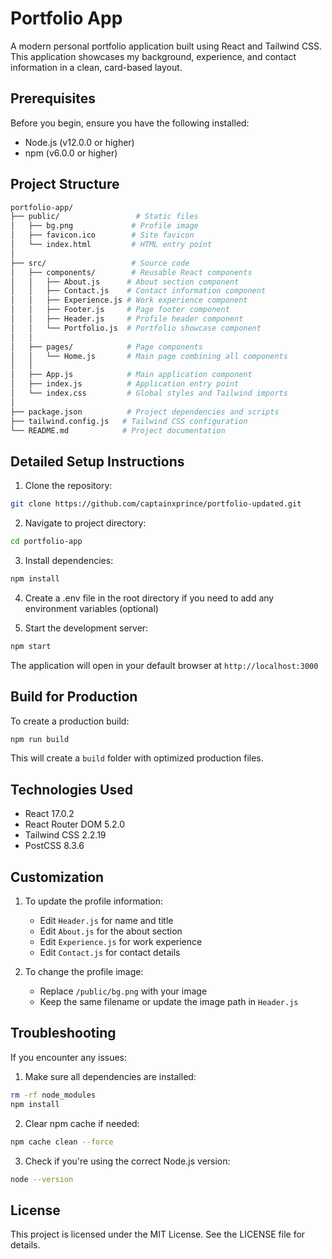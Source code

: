 # Portfolio App

A modern personal portfolio application built using React and Tailwind CSS. This application showcases my background, experience, and contact information in a clean, card-based layout.

## Prerequisites

Before you begin, ensure you have the following installed:
- Node.js (v12.0.0 or higher)
- npm (v6.0.0 or higher)

## Project Structure

```bash
portfolio-app/
├── public/                 # Static files
│   ├── bg.png             # Profile image
│   ├── favicon.ico        # Site favicon
│   └── index.html         # HTML entry point
│
├── src/                   # Source code
│   ├── components/        # Reusable React components
│   │   ├── About.js      # About section component
│   │   ├── Contact.js    # Contact information component
│   │   ├── Experience.js # Work experience component
│   │   ├── Footer.js     # Page footer component
│   │   ├── Header.js     # Profile header component
│   │   └── Portfolio.js  # Portfolio showcase component
│   │
│   ├── pages/            # Page components
│   │   └── Home.js       # Main page combining all components
│   │
│   ├── App.js            # Main application component
│   ├── index.js          # Application entry point
│   └── index.css         # Global styles and Tailwind imports
│
├── package.json          # Project dependencies and scripts
├── tailwind.config.js   # Tailwind CSS configuration
└── README.md            # Project documentation
```

## Detailed Setup Instructions

1. Clone the repository:
```bash
git clone https://github.com/captainxprince/portfolio-updated.git
```

2. Navigate to project directory:
```bash
cd portfolio-app
```

3. Install dependencies:
```bash
npm install
```

4. Create a .env file in the root directory if you need to add any environment variables (optional)

5. Start the development server:
```bash
npm start
```

The application will open in your default browser at `http://localhost:3000`

## Build for Production

To create a production build:

```bash
npm run build
```

This will create a `build` folder with optimized production files.

## Technologies Used

- React 17.0.2
- React Router DOM 5.2.0
- Tailwind CSS 2.2.19
- PostCSS 8.3.6

## Customization

1. To update the profile information:
   - Edit `Header.js` for name and title
   - Edit `About.js` for the about section
   - Edit `Experience.js` for work experience
   - Edit `Contact.js` for contact details

2. To change the profile image:
   - Replace `/public/bg.png` with your image
   - Keep the same filename or update the image path in `Header.js`

## Troubleshooting

If you encounter any issues:

1. Make sure all dependencies are installed:
```bash
rm -rf node_modules
npm install
```

2. Clear npm cache if needed:
```bash
npm cache clean --force
```

3. Check if you're using the correct Node.js version:
```bash
node --version
```

## License

This project is licensed under the MIT License. See the LICENSE file for details.
